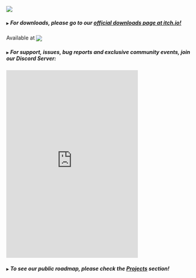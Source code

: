 ![](https://i.ibb.co/jvPHmX1/rect1660.png)
##### `▶`  For **downloads**, please go to our [official downloads page at itch.io!](https://komodroid.itch.io/diskeo)

Available at   [<img valign="middle" src="https://img.shields.io/badge/Itch.io-v0.0.4-FA5C5C?style=for-the-badge&logo=itch.io">](https://komodroid.itch.io/diskeo)



##### `▶`   For support, issues, bug reports and exclusive community events, join our Discord Server:

<iframe src="https://discord.com/widget?id=770620179369426965&theme=dark" width="350" height="500" allowtransparency="true" frameborder="0" sandbox="allow-popups allow-popups-to-escape-sandbox allow-same-origin allow-scripts"></iframe>






##### `▶`   To see our public roadmap, please check the [Projects](https://github.com/Komodroid-Games/Diskeo/projects) section! 
